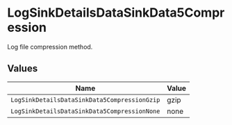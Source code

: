 # LogSinkDetailsDataSinkData5Compression

Log file compression method.


## Values

| Name                                         | Value                                        |
| -------------------------------------------- | -------------------------------------------- |
| `LogSinkDetailsDataSinkData5CompressionGzip` | gzip                                         |
| `LogSinkDetailsDataSinkData5CompressionNone` | none                                         |